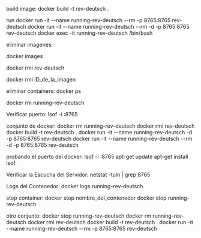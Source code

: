 build image:
docker build -t rev-deutsch .

run
docker run -it --name running-rev-deutsch --rm -p 8765:8765 rev-deutsch
docker run -it --name running-rev-deutsch --rm -d -p 8765:8765 rev-deutsch
docker exec -it running-rev-deutsch /bin/bash

eliminar imagenes:

docker images

docker rmi rev-deutsch

docker rmi ID_de_la_imagen

eliminar containers:
docker ps

docker rm running-rev-deutsch

Verificar puerto:
lsof -i :8765

conjunto de docker:
docker rm running-rev-deutsch
docker rmi rev-deutsch
docker build -t rev-deutsch .
docker run -it --name running-rev-deutsch -d -p 8765:8765 rev-deutsch
docker run -it --name running-rev-deutsch --rm -d -p 8765:8765 rev-deutsch

probando el puerto del docker:
lsof -i :8765
apt-get update
apt-get install lsof

Verificar la Escucha del Servidor:
netstat -tuln | grep 8765

Logs del Contenedor:
docker logs running-rev-deutsch

stop container:
docker stop nombre_del_contenedor
docker stop running-rev-deutsch

otro conjunto:
docker stop running-rev-deutsch
docker rm running-rev-deutsch
docker rmi rev-deutsch
docker build -t rev-deutsch .
docker run -it --name running-rev-deutsch --rm -p 8765:8765 rev-deutsch
